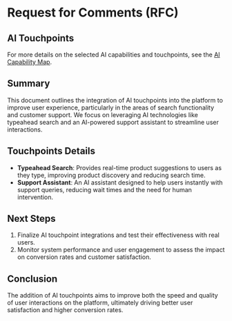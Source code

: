 # Request for Comments (RFC)

## AI Touchpoints
For more details on the selected AI capabilities and touchpoints, see the [AI Capability Map](ai-first/ai-capability-map.md).

## Summary
This document outlines the integration of AI touchpoints into the platform to improve user experience, particularly in the areas of search functionality and customer support. We focus on leveraging AI technologies like typeahead search and an AI-powered support assistant to streamline user interactions.

## Touchpoints Details
- **Typeahead Search**: Provides real-time product suggestions to users as they type, improving product discovery and reducing search time.
- **Support Assistant**: An AI assistant designed to help users instantly with support queries, reducing wait times and the need for human intervention.

## Next Steps
1. Finalize AI touchpoint integrations and test their effectiveness with real users.
2. Monitor system performance and user engagement to assess the impact on conversion rates and customer satisfaction.

## Conclusion
The addition of AI touchpoints aims to improve both the speed and quality of user interactions on the platform, ultimately driving better user satisfaction and higher conversion rates.
